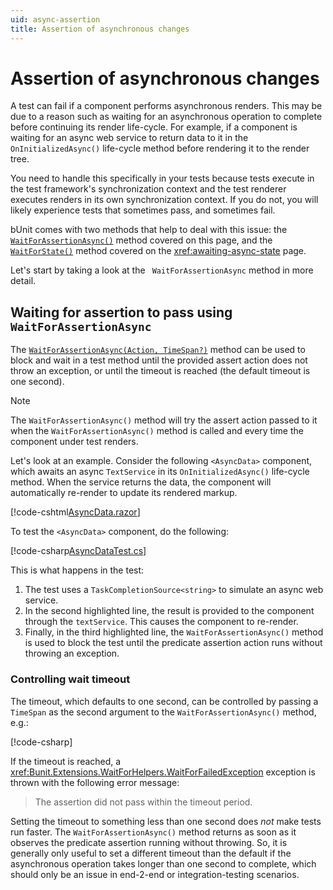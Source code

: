 ```yaml
---
uid: async-assertion
title: Assertion of asynchronous changes
---
```


# Assertion of asynchronous changes

A test can fail if a component performs asynchronous renders. This may be due to a reason such as waiting for an asynchronous operation to complete before continuing its render life-cycle. For example, if a component is waiting for an async web service to return data to it in the `OnInitializedAsync()` life-cycle method before rendering it to the render tree.

You need to handle this specifically in your tests because tests execute in the test framework's synchronization context and the test renderer executes renders in its own synchronization context. If you do not, you will likely experience tests that sometimes pass, and sometimes fail.

bUnit comes with two methods that help to deal with this issue: the [`WaitForAssertionAsync()`](xref:Bunit.RenderedFragmentWaitForHelperExtensions.WaitForAssertionAsync(Bunit.IRenderedFragment,Action,System.Nullable{TimeSpan})) method covered on this page, and the [`WaitForState()`](xref:Bunit.RenderedFragmentWaitForHelperExtensions.WaitForStateAsync(Bunit.IRenderedFragment,Func{System.Boolean},System.Nullable{TimeSpan})) method covered on the <xref:awaiting-async-state> page.

Let's start by taking a look at the ` WaitForAssertionAsync` method in more detail.

## Waiting for assertion to pass using `WaitForAssertionAsync`

The [`WaitForAssertionAsync(Action, TimeSpan?)`](xref:Bunit.RenderedFragmentWaitForHelperExtensions.WaitForAssertionAsync(Bunit.IRenderedFragment,Action,System.Nullable{TimeSpan})) method can be used to block and wait in a test method until the provided assert action does not throw an exception, or until the timeout is reached (the default timeout is one second).

> [!NOTE]
> The `WaitForAssertionAsync()` method will try the assert action passed to it when the `WaitForAssertionAsync()` method is called and every time the component under test renders.

Let's look at an example. Consider the following `<AsyncData>` component, which awaits an async `TextService` in its `OnInitializedAsync()` life-cycle method. When the service returns the data, the component will automatically re-render to update its rendered markup. 

[!code-cshtml[AsyncData.razor](../../../samples/components/AsyncData.razor)]

To test the `<AsyncData>` component, do the following:

[!code-csharp[AsyncDataTest.cs](../../../samples/tests/xunit/AsyncDataTest.cs?start=52&end=62&highlight=2,8,11)]

This is what happens in the test:

1. The test uses a `TaskCompletionSource<string>` to simulate an async web service.
2. In the second highlighted line, the result is provided to the component through the `textService`. This causes the component to re-render.
3. Finally, in the third highlighted line, the `WaitForAssertionAsync()` method is used to block the test until the predicate assertion action runs without throwing an exception.
 
### Controlling wait timeout

The timeout, which defaults to one second, can be controlled by passing a `TimeSpan` as the second argument to the `WaitForAssertionAsync()` method, e.g.:

[!code-csharp[](../../../samples/tests/xunit/AsyncDataTest.cs?start=63&end=63)]

If the timeout is reached, a <xref:Bunit.Extensions.WaitForHelpers.WaitForFailedException> exception is thrown with the following error message:

> The assertion did not pass within the timeout period.

Setting the timeout to something less than one second does _not_ make tests run faster. The `WaitForAssertionAsync()` method returns as soon as it observes the predicate assertion running without throwing. So, it is generally only useful to set a different timeout than the default if the asynchronous operation takes longer than one second to complete, which should only be an issue in end-2-end or integration-testing scenarios.
